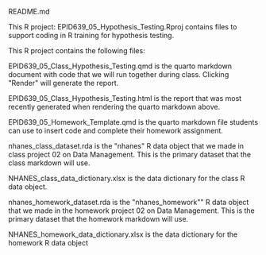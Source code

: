 README.md

This R project: EPID639_05_Hypothesis_Testing.Rproj contains files to support coding in R training for hypothesis testing. 

This R project contains the following files:

EPID639_05_Class_Hypothesis_Testing.qmd is the quarto markdown document with code that we will run together during class. Clicking "Render" will generate the report.

EPID639_05_Class_Hypothesis_Testing.html is the report that was most recently generated when rendering the quarto markdown above.

EPID639_05_Homework_Template.qmd is the quarto markdown file students can use to insert code and complete their homework assignment.

nhanes_class_dataset.rda is the "nhanes" R data object that we made in class project 02 on Data Management. This is the primary dataset that the class markdown will use.

NHANES_class_data_dictionary.xlsx is the data dictionary for the class R data object.

nhanes_homework_dataset.rda is the "nhanes_homework"" R data object that we made in the homework project 02 on Data Management. This is the primary dataset that the homework markdown will use.

NHANES_homework_data_dictionary.xlsx is the data dictionary for the homework R data object